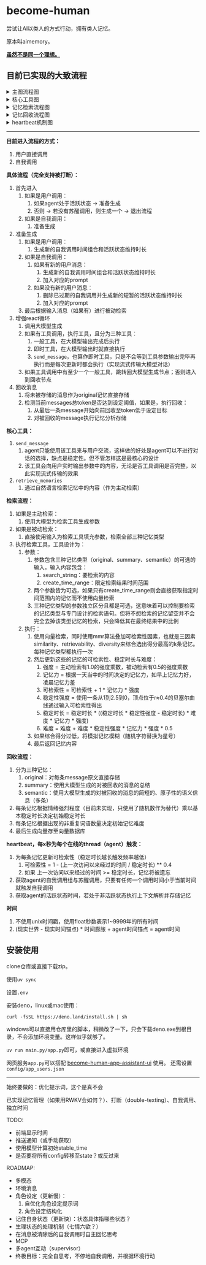 # become-human

尝试让AI以类人的方式行动，拥有类人记忆。

原本叫aimemory。

**[虽然不是同一个理想。](https://www.bilibili.com/video/BV1xH8oz8Eda)**

## 目前已实现的大致流程

<details>
<summary>主图流程图</summary>

```mermaid
flowchart TD
    A[主图流程（完全支持被打断）] --> B{调用类型}
    B -->|用户调用| C[检查Agent状态]
    B -->|自我调用| D[准备生成]

    C -->|活跃| D
    C -->|非活跃| E{是否有苏醒调用?}
    E -->|是| G[退出流程]
    E -->|否| F[生成苏醒调用] --> G

    D --> H{调用类型}
    H -->|用户调用| I[生成新自我调用时间和活跃时长]
    H -->|自我调用| J{是否有新用户消息?}
    J -->|是| K[生成新自我调用时间和活跃时长] --> L[加入对应prompt]
    J -->|否| M[生成短暂活跃时长] --> N[加入对应prompt]

    L --> O[被动检索]
    N --> O
    I --> O

    O --> Q[调用大模型生成]
    Q --> R{是否有工具调用?}
    R -->|否| S[回收消息]
    R -->|是| T[执行工具]

    T --> U{工具类型}
    U -->|一般工具| P[大模型生成完毕后执行]
    U -->|即时工具| V[立即执行]
    U -->|send_message| W[流式传输输出]

    V --> X{是否有至少一个一般工具?}
    P --> X
    W --> X
    X -->|是| Q
    X -->|否| S

	S --> Z1[将未被回收的消息作为original记忆存储]
    S --> Z{总token是否达到阈值?}
    Z -->|否| A1[结束]
    Z -->|是| B1[回收消息至token低于目标值]
    B1 --> C1[记忆解析并存储]
```

</details>

<details>
<summary>核心工具图</summary>

```mermaid
flowchart TD
    A[核心工具] --> SendMessageTool
    A --> RetrieveMemoriesTool
    SendMessageTool[send_message] --> messageInfo[agent只能使用该工具来与用户交流]
    RetrieveMemoriesTool[retrieve_memories] --> retrieveInfo[通过自然语言检索记忆中的内容（作为主动检索）]
```

</details>

<details>
<summary>记忆检索流程图</summary>

```mermaid
flowchart TD
    A1[记忆检索流程] --> H1{主动/被动检索}
    H1 -->|主动检索| I1[大模型生成参数]
    H1 -->|被动检索| J1[直接使用输入填充参数]
    I1 --> K1[执行检索工具]
    J1 --> K1

    K1 --> L1[向量检索 + MMR叠加可检索性算法]
    L1 --> M1[更新记忆可检索性、稳定时长与难度]
    M1 --> N1[返回记忆内容]
```

</details>

<details>
<summary>记忆回收流程图</summary>

```mermaid
flowchart TD
    A1[记忆回收流程] --> C1[分为三种记忆]
    C1 --> D1[original：对每条message原文直接存储]
    C1 --> D2[summary：使用大模型生成的对被回收的消息的总结]
    C1 --> D3[semantic：使用大模型生成的对被回收的消息的简短的、原子性的语义信息（多条）]
    D1 --> E1[根据情绪强烈程度（未实现）计算初始稳定时长]
    D2 --> E1
    D3 --> E1
    E1 --> F1[根据出现的非重复词语数量决定初始记忆难度]
    F1 --> G1[生成向量并存入数据库]
```

</details>

<details>
<summary>heartbeat机制图</summary>

```mermaid
flowchart TD
    AQ[heartbeat机制] --> O1[每x秒触发]
    O1 --> P1[更新记忆可检索性]
    P1 --> Q1{可检索性低于0？}
    Q1 -->|是| R1[遗忘记忆]
    O1 --> CheckSelfInvoke{检查自我调用组与苏醒调用}
    CheckSelfInvoke -->|有到期调用| TriggerSelfInvoke[触发自我调用]
    O1 --> CheckActive{检查当前是否处于活跃状态}
    CheckActive -->|否，且有可解析的人类消息| TriggerRecycle[触发上下文记忆解析回收]
```

</details>

---

**目前进入流程的方式：**

1. 用户直接调用
2. 自我调用

**具体流程（完全支持被打断）：**

1. 首先进入
	1. 如果是用户调用：
		1. 如果agent处于活跃状态 -> 准备生成
		2. 否则 -> 若没有苏醒调用，则生成一个 -> 退出流程
	2. 如果是自我调用：
		1. 准备生成
2. 准备生成
	1. 如果是用户调用：
		1. 生成新的自我调用时间组合和活跃状态维持时长
	2. 如果是自我调用：
		1. 如果有新的用户消息：
			1. 生成新的自我调用时间组合和活跃状态维持时长
			2. 加入对应的prompt
		2. 如果没有新的用户消息：
			1. 删除已过期的自我调用并生成新的短暂的活跃状态维持时长
			2. 加入对应的prompt
	3. 最后根据输入消息（如果有）进行被动检索
3. 增强react循环
	1. 调用大模型生成
	2. 如果有工具调用，执行工具，且分为三种工具：
		1. 一般工具，在大模型输出完成后执行
		2. 即时工具，在大模型输出时就直接执行
		3. `send_message`，也算作即时工具，只是不会等到工具参数输出完毕再执行而是每次更新时都会执行（实现流式传输大模型对话）
	3. 如果工具调用中有至少一个一般工具，跳转回大模型生成节点；否则进入到回收节点
4. 回收消息
    1. 将未被存储的消息作为original记忆直接存储
	2. 检测当前messages总token是否达到设定阈值，如果是，执行回收：
		1. 从最后一条message开始向前回收至token低于设定目标
		2. 对被回收的message执行记忆分析存储

**核心工具：**

1. `send_message`
	1. agent只能使用该工具来与用户交流，这样做的好处是agent可以不进行对话的选择，缺点是稳定性。但不管怎样这是最核心的设计
	2. 该工具会向用户实时输出参数中的内容，无论是否工具调用是否完整，以此实现流式传输的效果
2. `retrieve_memories`
	1. 通过自然语言检索记忆中的内容（作为主动检索）

**检索流程：**

1. 如果是主动检索：
	1. 使用大模型为检索工具生成参数
2. 如果是被动检索：
	1. 直接使用输入为检索工具填充参数，检索全部三种记忆类型
3. 执行检索工具，工具设计为：
	1. 参数：
		1. 参数包含三种记忆类型（original、summary、semantic）的可选的输入，输入内容包含：
			1. search_string：要检索的内容
			2. create_time_range：限定检索结果时间范围
		2. 两个参数皆为可选，如果只有create_time_range则会直接获取指定时间范围内的记忆而不使用向量检索
		3. 三种记忆类型的参数独立区分且都是可选，这意味着可以控制要检索的记忆类型与专门设计的检索语句。但将不想检索的记忆留空并不会完全去掉该类型记忆的检索，只会降低其在最终结果中的比例
	2. 执行：
		1. 使用向量检索，同时使用mmr算法叠加可检索性因素，也就是三因素similarity、retrievability、diversity来综合选出得分最高的k条记忆。每种记忆类型都执行一次
		2. 然后更新这些的记忆的可检索性、稳定时长与难度：
			1. 强度 = 主动检索有1.0的强度乘数，被动检索有0.5的强度乘数
			2. 记忆力 = 根据一天当中的时间决定的记忆力，如早上记忆力好，凌晨记忆力差
			3. 可检索性 = 可检索性 + 1 * 记忆力 * 强度
			4. 稳定性强度 = 使用一条从1到2.5到0，顶点位于r≈0.4的贝塞尔曲线通过输入可检索性得出
			5. 稳定时长 = 稳定时长 * ((稳定时长 * 稳定性强度 - 稳定时长) * 难度 * 记忆力 * 强度)
			6. 难度 = 难度 + 难度 * 稳定性强度 * 记忆力 * 强度 * 0.5
        3. 如果综合得分过低，将模拟记忆模糊（随机字符替换为星号）
		4. 最后返回记忆内容

**回收流程：**
1. 分为三种记忆：
    1. original：对每条message原文直接存储
    2. summary：使用大模型生成的对被回收的消息的总结
    3. semantic：使用大模型生成的对被回收的消息的简短的、原子性的语义信息（多条）
2. 每条记忆根据情绪强烈程度（目前未实现，只使用了随机数作为替代）乘以基本稳定时长决定初始稳定时长
3. 每条记忆根据出现的非重复词语数量决定初始记忆难度
4. 最后生成向量存至向量数据库


**heartbeat，每x秒为每个在线的thread（agent）触发：**

1. 为每条记忆更新可检索性（稳定时长越长触发频率越低）
	1. 可检索性 = 1 - (上一次访问以来经过的时间 / 稳定时长) ** 0.4
	2. 如果 上一次访问以来经过的时间 >= 稳定时长，记忆将被遗忘
2. 获取agent的自我调用组与苏醒调用，只要有任何一个调用时间小于当前时间就触发自我调用
3. 获取agent的活跃状态时间，若处于非活跃状态执行上下文解析并存储记忆

**时间**

1. 不使用unix时间戳，使用float秒数表示1~9999年的所有时间
2. (现实世界 - 现实时间锚点) * 时间膨胀 + agent时间锚点 = agent时间

## 安装使用

clone仓库或直接下载zip。

使用`uv sync`

设置`.env`

安装deno，linux或mac使用：

```
curl -fsSL https://deno.land/install.sh | sh
```

windows可以直接用仓库里的脚本，稍微改了一下，只会下载deno.exe到根目录，不会添加环境变量。这样似乎就够了。

`uv run main.py/app.py`即可，或直接进入虚拟环境

网页服务`app.py`可以搭配 [become-human-app-assistant-ui](https://github.com/Bartzh/become-human-app-assistant-ui) 使用。
还需设置`config/app_users.json`

---

始终要做的：优化提示词，这个是真不会

已实现记忆管理（如果用RWKV会如何？）、打断（double-texting）、自我调用、独立时间

TODO:
- 前端显示时间
- 推送通知（或手动获取）
- 使用模型计算初始stable_time
- 是否要将所有config转移至state？或反过来

ROADMAP:
- 多模态
- 环境消息
- 角色设定（更新慢）：
    1. 自优化角色设定提示词
    2. 角色设定结构化
- 记住自身状态（更新快）：状态具体指哪些状态？
- 生理状态的处理机制（七情六欲？）
- 在消息被清除后的自我调用时自主回忆思考
- MCP
- 多agent互动（supervisor）
- 终极目标：完全自思考，不停地自我调用，并根据环境行动
